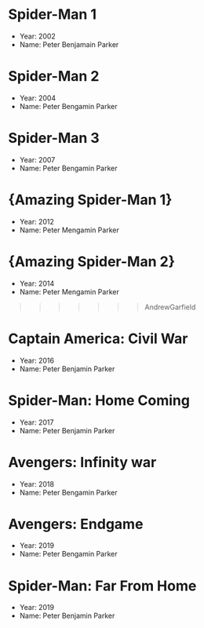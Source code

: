 # Spider-Man 1

- Year: 2002
- Name: Peter Benjamain Parker

# Spider-Man 2

- Year: 2004
- Name: Peter Bengamin Parker

# Spider-Man 3
- Year: 2007
- Name: Peter Bengamin Parker

# {Amazing Spider-Man 1}

- Year: 2012
- Name: Peter Mengamin Parker

# {Amazing Spider-Man 2}

- Year: 2014
- Name: Peter Mengamin Parker
>>>>>>> AndrewGarfield

# Captain America: Civil War

- Year: 2016
- Name: Peter Benjamin Parker

# Spider-Man: Home Coming

- Year: 2017
- Name: Peter Benjamin Parker

# Avengers: Infinity war

- Year: 2018
- Name: Peter Bengamin Parker

# Avengers: Endgame

- Year: 2019
- Name: Peter Bengamin Parker

# Spider-Man: Far From Home

- Year: 2019
- Name: Peter Benjamin Parker

